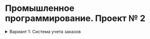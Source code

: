 # Промышленное программирование. Проект № 2

<details>
  <summary>Вариант 1: Система учета заказов</summary>

  Проект представляет систему по продаже свежих фруктов.
  Пользователем системы является поставщик продукции, которому необходимо вести учет сведений о продажах.

  Функционал:
  - хранение информации о продуктах
  - хранение информации о клиентах
  - хранение информации о заказах
  - выполнение CRUD-операций с перечисленными выше сущностями
  - управление статусами заказов
  - вывод отчета за месяц - самые продающиеся продукты и их суммарная стоимость

    Проект реализован на OpenAPI. Данные хранятся в JSON-формате.
</details>